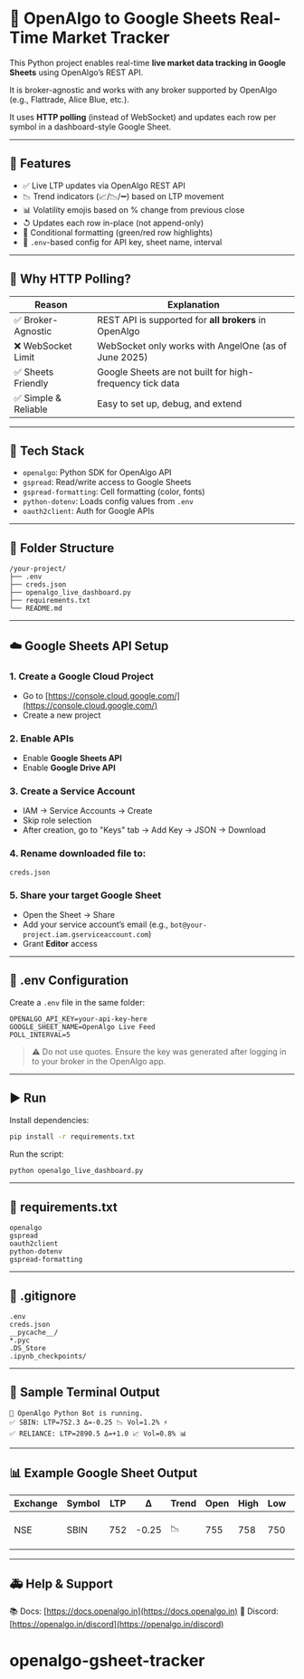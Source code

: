 # 📘 OpenAlgo to Google Sheets Real-Time Market Tracker

This Python project enables real-time **live market data tracking in Google Sheets** using OpenAlgo’s REST API.

It is broker-agnostic and works with any broker supported by OpenAlgo (e.g., Flattrade, Alice Blue, etc.).

It uses **HTTP polling** (instead of WebSocket) and updates each row per symbol in a dashboard-style Google Sheet.

---

## 🔧 Features

* ✅ Live LTP updates via OpenAlgo REST API
* 📉 Trend indicators (📈/📉/➖) based on LTP movement
* 📊 Volatility emojis based on % change from previous close
* ↺ Updates each row in-place (not append-only)
* 🎨 Conditional formatting (green/red row highlights)
* 🧐 `.env`-based config for API key, sheet name, interval

---

## 📌 Why HTTP Polling?

| Reason              | Explanation                                              |
| ------------------- | -------------------------------------------------------- |
| ✅ Broker-Agnostic   | REST API is supported for **all brokers** in OpenAlgo    |
| ❌ WebSocket Limit   | WebSocket only works with AngelOne (as of June 2025)     |
| ✅ Sheets Friendly   | Google Sheets are not built for high-frequency tick data |
| ✅ Simple & Reliable | Easy to set up, debug, and extend                        |

---

## 💼 Tech Stack

* `openalgo`: Python SDK for OpenAlgo API
* `gspread`: Read/write access to Google Sheets
* `gspread-formatting`: Cell formatting (color, fonts)
* `python-dotenv`: Loads config values from `.env`
* `oauth2client`: Auth for Google APIs

---

## 📂 Folder Structure

```
/your-project/
├── .env
├── creds.json
├── openalgo_live_dashboard.py
├── requirements.txt
└── README.md
```

---

## ☁️ Google Sheets API Setup

### 1. Create a Google Cloud Project

* Go to [https://console.cloud.google.com/](https://console.cloud.google.com/)
* Create a new project

### 2. Enable APIs

* Enable **Google Sheets API**
* Enable **Google Drive API**

### 3. Create a Service Account

* IAM → Service Accounts → Create
* Skip role selection
* After creation, go to "Keys" tab → Add Key → JSON → Download

### 4. Rename downloaded file to:

```
creds.json
```

### 5. Share your target Google Sheet

* Open the Sheet → Share
* Add your service account’s email (e.g., `bot@your-project.iam.gserviceaccount.com`)
* Grant **Editor** access

---

## 📝 .env Configuration

Create a `.env` file in the same folder:

```
OPENALGO_API_KEY=your-api-key-here
GOOGLE_SHEET_NAME=OpenAlgo Live Feed
POLL_INTERVAL=5
```

> ⚠️ Do not use quotes. Ensure the key was generated after logging in to your broker in the OpenAlgo app.

---

## ▶️ Run

Install dependencies:

```bash
pip install -r requirements.txt
```

Run the script:

```bash
python openalgo_live_dashboard.py
```

---

## 📆 requirements.txt

```
openalgo
gspread
oauth2client
python-dotenv
gspread-formatting
```

---

## 🔐 .gitignore

```
.env
creds.json
__pycache__/
*.pyc
.DS_Store
.ipynb_checkpoints/
```

---

## 🔢 Sample Terminal Output

```
🔁 OpenAlgo Python Bot is running.
✅ SBIN: LTP=752.3 Δ=-0.25 📉 Vol=1.2% ⚡
✅ RELIANCE: LTP=2890.5 Δ=+1.0 📈 Vol=0.8% 📊
```

---

## 📊 Example Google Sheet Output

| Exchange | Symbol | LTP | Δ     | Trend | Open | High | Low | Volume | Volatility | Timestamp           |
| -------- | ------ | --- | ----- | ----- | ---- | ---- | --- | ------ | ---------- | ------------------- |
| NSE      | SBIN   | 752 | -0.25 | 📉    | 755  | 758  | 750 | 520000 | 1.2% ⚡     | 2025-06-03 15:00:01 |

---

## 🚑 Help & Support

📚 Docs: [https://docs.openalgo.in](https://docs.openalgo.in)
💬 Discord: [https://openalgo.in/discord](https://openalgo.in/discord)
# openalgo-gsheet-tracker
